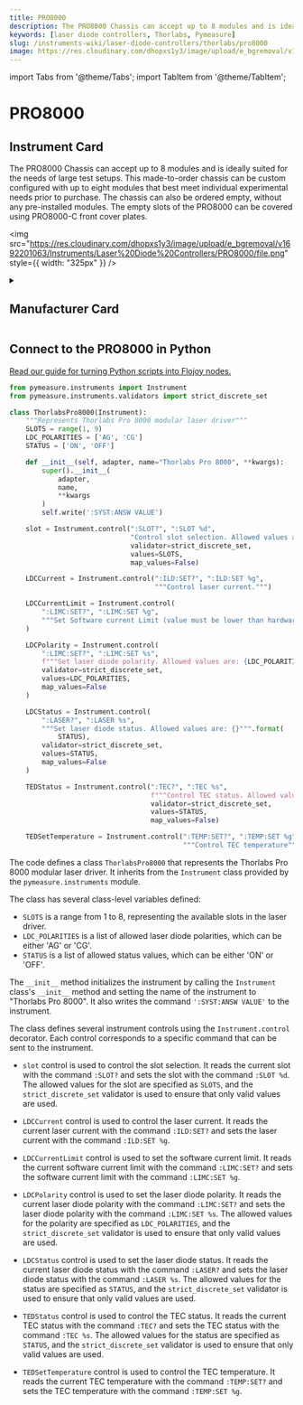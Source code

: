 ```yaml
---
title: PRO8000
description: The PRO8000 Chassis can accept up to 8 modules and is ideally suited for the needs of large test setups. This made-to-order chassis can be custom configured with up to eight modules that best meet individual experimental needs prior to purchase. The chassis can also be ordered empty, without any pre-installed modules. The empty slots of the PRO8000 can be covered using PRO8000-C front cover plates.
keywords: [laser diode controllers, Thorlabs, Pymeasure]
slug: /instruments-wiki/laser-diode-controllers/thorlabs/pro8000
image: https://res.cloudinary.com/dhopxs1y3/image/upload/e_bgremoval/v1692201063/Instruments/Laser%20Diode%20Controllers/PRO8000/file.png
---
```


import Tabs from '@theme/Tabs';
import TabItem from '@theme/TabItem';

# PRO8000

## Instrument Card

<div className="flex">

<div>

The PRO8000 Chassis can accept up to 8 modules and is ideally suited for the needs of large test setups. This made-to-order chassis can be custom configured with up to eight modules that best meet individual experimental needs prior to purchase. The chassis can also be ordered empty, without any pre-installed modules. The empty slots of the PRO8000 can be covered using PRO8000-C front cover plates.

</div>

<img src="https://res.cloudinary.com/dhopxs1y3/image/upload/e_bgremoval/v1692201063/Instruments/Laser%20Diode%20Controllers/PRO8000/file.png" style={{ width: "325px" }} />

</div>

<details>
<summary><h2>Manufacturer Card</h2></summary>

<img src="https://res.cloudinary.com/dhopxs1y3/image/upload/e_bgremoval/v1692126009/Instruments/Vendor%20Logos/Thorlabs.png" style={{ width: "100%", objectFit: "cover" }} />

Thorlabs, Inc. is an American privately held optical equipment company headquartered in Newton, New Jersey. The company was founded in 1989 by Alex Cable, who serves as its current president and CEO. As of 2018, Thorlabs has annual sales of approximately $500 million. <a href="https://www.thorlabs.com/">Website</a>.

<ul>
  <li>Headquarters: USA</li>
  <li>Yearly Revenue (millions, USD): 550.0</li>
</ul>
</details>

## Connect to the PRO8000 in Python

[Read our guide for turning Python scripts into Flojoy nodes.](https://docs.flojoy.ai/custom-nodes/creating-custom-node/)


<Tabs>
<TabItem value="Pymeasure" label="Pymeasure">

```python
from pymeasure.instruments import Instrument
from pymeasure.instruments.validators import strict_discrete_set

class ThorlabsPro8000(Instrument):
    """Represents Thorlabs Pro 8000 modular laser driver"""
    SLOTS = range(1, 9)
    LDC_POLARITIES = ['AG', 'CG']
    STATUS = ['ON', 'OFF']

    def __init__(self, adapter, name="Thorlabs Pro 8000", **kwargs):
        super().__init__(
            adapter,
            name,
            **kwargs
        )
        self.write(':SYST:ANSW VALUE')

    slot = Instrument.control(":SLOT?", ":SLOT %d",
                              "Control slot selection. Allowed values are: {}""".format(SLOTS),
                              validator=strict_discrete_set,
                              values=SLOTS,
                              map_values=False)

    LDCCurrent = Instrument.control(":ILD:SET?", ":ILD:SET %g",
                                    """Control laser current.""")

    LDCCurrentLimit = Instrument.control(
        ":LIMC:SET?", ":LIMC:SET %g",
        """Set Software current Limit (value must be lower than hardware current limit)."""
    )

    LDCPolarity = Instrument.control(
        ":LIMC:SET?", ":LIMC:SET %s",
        f"""Set laser diode polarity. Allowed values are: {LDC_POLARITIES}""",
        validator=strict_discrete_set,
        values=LDC_POLARITIES,
        map_values=False
    )

    LDCStatus = Instrument.control(
        ":LASER?", ":LASER %s",
        """Set laser diode status. Allowed values are: {}""".format(
            STATUS),
        validator=strict_discrete_set,
        values=STATUS,
        map_values=False
    )

    TEDStatus = Instrument.control(":TEC?", ":TEC %s",
                                   f"""Control TEC status. Allowed values are: {STATUS}""",
                                   validator=strict_discrete_set,
                                   values=STATUS,
                                   map_values=False)

    TEDSetTemperature = Instrument.control(":TEMP:SET?", ":TEMP:SET %g",
                                           """Control TEC temperature""")
```

The code defines a class `ThorlabsPro8000` that represents the Thorlabs Pro 8000 modular laser driver. It inherits from the `Instrument` class provided by the `pymeasure.instruments` module.

The class has several class-level variables defined:
- `SLOTS` is a range from 1 to 8, representing the available slots in the laser driver.
- `LDC_POLARITIES` is a list of allowed laser diode polarities, which can be either 'AG' or 'CG'.
- `STATUS` is a list of allowed status values, which can be either 'ON' or 'OFF'.

The `__init__` method initializes the instrument by calling the `Instrument` class's `__init__` method and setting the name of the instrument to "Thorlabs Pro 8000". It also writes the command `':SYST:ANSW VALUE'` to the instrument.

The class defines several instrument controls using the `Instrument.control` decorator. Each control corresponds to a specific command that can be sent to the instrument.

- `slot` control is used to control the slot selection. It reads the current slot with the command `:SLOT?` and sets the slot with the command `:SLOT %d`. The allowed values for the slot are specified as `SLOTS`, and the `strict_discrete_set` validator is used to ensure that only valid values are used.

- `LDCCurrent` control is used to control the laser current. It reads the current laser current with the command `:ILD:SET?` and sets the laser current with the command `:ILD:SET %g`.

- `LDCCurrentLimit` control is used to set the software current limit. It reads the current software current limit with the command `:LIMC:SET?` and sets the software current limit with the command `:LIMC:SET %g`.

- `LDCPolarity` control is used to set the laser diode polarity. It reads the current laser diode polarity with the command `:LIMC:SET?` and sets the laser diode polarity with the command `:LIMC:SET %s`. The allowed values for the polarity are specified as `LDC_POLARITIES`, and the `strict_discrete_set` validator is used to ensure that only valid values are used.

- `LDCStatus` control is used to set the laser diode status. It reads the current laser diode status with the command `:LASER?` and sets the laser diode status with the command `:LASER %s`. The allowed values for the status are specified as `STATUS`, and the `strict_discrete_set` validator is used to ensure that only valid values are used.

- `TEDStatus` control is used to control the TEC status. It reads the current TEC status with the command `:TEC?` and sets the TEC status with the command `:TEC %s`. The allowed values for the status are specified as `STATUS`, and the `strict_discrete_set` validator is used to ensure that only valid values are used.

- `TEDSetTemperature` control is used to control the TEC temperature. It reads the current TEC temperature with the command `:TEMP:SET?` and sets the TEC temperature with the command `:TEMP:SET %g`.

</TabItem>
</Tabs>